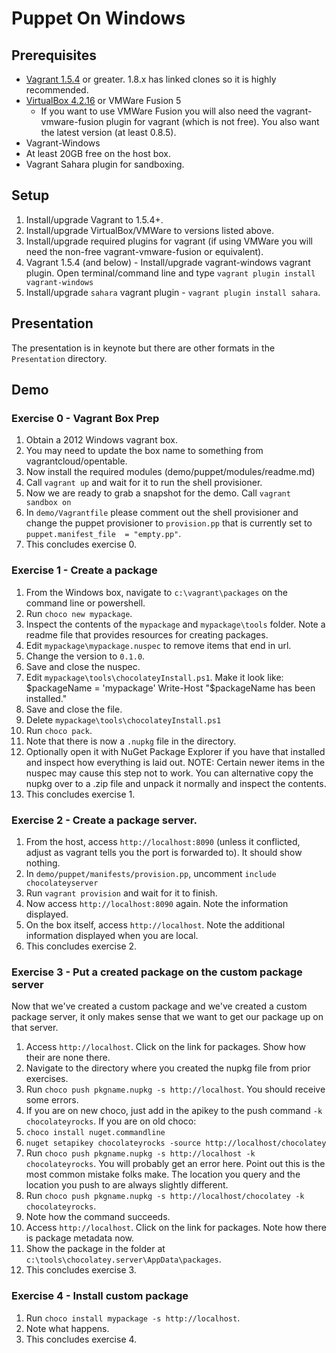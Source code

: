 Puppet On Windows
==================================

## Prerequisites

 * [Vagrant 1.5.4](http://downloads.vagrantup.com/tags/v1.5.4) or greater. 1.8.x has linked clones so it is highly recommended.
 * [VirtualBox 4.2.16](https://www.virtualbox.org/wiki/Downloads) or VMWare Fusion 5
    * If you want to use VMWare Fusion you will also need the vagrant-vmware-fusion plugin for vagrant (which is not free). You also want the latest version (at least 0.8.5).
 * Vagrant-Windows
 * At least 20GB free on the host box.
 * Vagrant Sahara plugin for sandboxing.

## Setup

 1. Install/upgrade Vagrant to 1.5.4+.
 1. Install/upgrade VirtualBox/VMWare to versions listed above.
 1. Install/upgrade required plugins for vagrant (if using VMWare you will need the non-free vagrant-vmware-fusion or equivalent).
 1. Vagrant 1.5.4 (and below) - Install/upgrade vagrant-windows vagrant plugin. Open terminal/command line and type `vagrant plugin install vagrant-windows`
 1. Install/upgrade `sahara` vagrant plugin - `vagrant plugin install sahara`.

## Presentation

The presentation is in keynote but there are other formats in the `Presentation` directory.

## Demo

### Exercise 0 - Vagrant Box Prep

 1. Obtain a 2012 Windows vagrant box.
   1. You may need to update the box name to something from vagrantcloud/opentable.
 1. Now install the required modules (demo/puppet/modules/readme.md)
 1. Call `vagrant up` and wait for it to run the shell provisioner.
 1. Now we are ready to grab a snapshot for the demo. Call `vagrant sandbox on`
 1. In `demo/Vagrantfile` please comment out the shell provisioner and change the puppet provisioner to `provision.pp` that is currently set to `puppet.manifest_file  = "empty.pp"`.
 1. This concludes exercise 0.

### Exercise 1 - Create a package

 1. From the Windows box, navigate to `c:\vagrant\packages` on the command line or powershell.
 1. Run `choco new mypackage`.
 1. Inspect the contents of the `mypackage` and `mypackage\tools` folder. Note a readme file that provides resources for creating packages.
 1. Edit `mypackage\mypackage.nuspec` to remove items that end in url.
 1. Change the version to `0.1.0`.
 1. Save and close the nuspec.
 1. Edit `mypackage\tools\chocolateyInstall.ps1`. Make it look like:
    $packageName = 'mypackage'
    Write-Host "$packageName has been installed."
 1. Save and close the file.
 1. Delete `mypackage\tools\chocolateyInstall.ps1`
 1. Run `choco pack`.
 1. Note that there is now a `.nupkg` file in the directory.
 1. Optionally open it with NuGet Package Explorer if you have that installed and inspect how everything is laid out. NOTE: Certain newer items in the nuspec may cause this step not to work. You can alternative copy the nupkg over to a .zip file and unpack it normally and inspect the contents.
 1. This concludes exercise 1.

### Exercise 2 - Create a package server.

 1. From the host, access `http://localhost:8090` (unless it conflicted, adjust as vagrant tells you the port is forwarded to). It should show nothing.
 1. In `demo/puppet/manifests/provision.pp`, uncomment `include chocolateyserver`
 1. Run `vagrant provision` and wait for it to finish.
 1. Now access `http://localhost:8090` again. Note the information displayed.
 1. On the box itself, access `http://localhost`. Note the additional information displayed when you are local.
 1. This concludes exercise 2.

### Exercise 3 - Put a created package on the custom package server
Now that we've created a custom package and we've created a custom package server, it only makes sense that we want to get our package up on that server.

 1. Access `http://localhost`. Click on the link for packages. Show how their are none there.
 1. Navigate to the directory where you created the nupkg file from prior exercises.
 1. Run `choco push pkgname.nupkg -s http://localhost`. You should receive some errors.
 1. If you are on new choco, just add in the apikey to the push command `-k chocolateyrocks`. If you are on old choco:
   1. `choco install nuget.commandline`
   1. `nuget setapikey chocolateyrocks -source http://localhost/chocolatey`
 1. Run `choco push pkgname.nupkg -s http://localhost -k chocolateyrocks`. You will probably get an error here. Point out this is the most common mistake folks make. The location you query and the location you push to are always slightly different.
 1. Run `choco push pkgname.nupkg -s http://localhost/chocolatey -k chocolateyrocks`.
 1. Note how the command succeeds.
 1. Access `http://localhost`. Click on the link for packages. Note how there is package metadata now.
 1. Show the package in the folder at `c:\tools\chocolatey.server\AppData\packages`.
 1. This concludes exercise 3.

### Exercise 4 - Install custom package

 1. Run `choco install mypackage -s http://localhost`.
 1. Note what happens.
 1. This concludes exercise 4.
